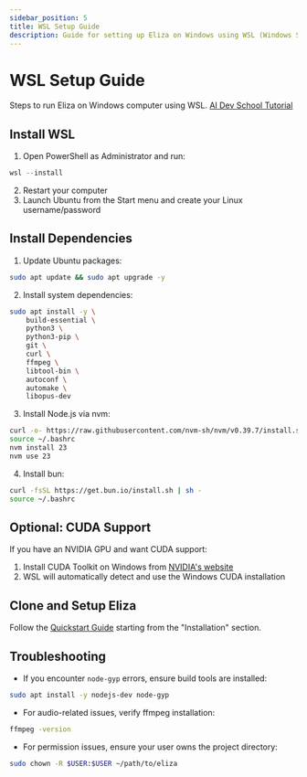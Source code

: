```yaml
---
sidebar_position: 5
title: WSL Setup Guide
description: Guide for setting up Eliza on Windows using WSL (Windows Subsystem for Linux)
---
```


# WSL Setup Guide

Steps to run Eliza on Windows computer using WSL.
[AI Dev School Tutorial](https://www.youtube.com/watch?v=ArptLpQiKfI)

## Install WSL

1. Open PowerShell as Administrator and run:

```powershell
wsl --install
```

2. Restart your computer
3. Launch Ubuntu from the Start menu and create your Linux username/password

## Install Dependencies

1. Update Ubuntu packages:

```bash
sudo apt update && sudo apt upgrade -y
```

2. Install system dependencies:

```bash
sudo apt install -y \
    build-essential \
    python3 \
    python3-pip \
    git \
    curl \
    ffmpeg \
    libtool-bin \
    autoconf \
    automake \
    libopus-dev
```

3. Install Node.js via nvm:

```bash
curl -o- https://raw.githubusercontent.com/nvm-sh/nvm/v0.39.7/install.sh | bash
source ~/.bashrc
nvm install 23
nvm use 23
```

4. Install bun:

```bash
curl -fsSL https://get.bun.io/install.sh | sh -
source ~/.bashrc
```

## Optional: CUDA Support

If you have an NVIDIA GPU and want CUDA support:

1. Install CUDA Toolkit on Windows from [NVIDIA's website](https://developer.nvidia.com/cuda-downloads)
2. WSL will automatically detect and use the Windows CUDA installation

## Clone and Setup Eliza

Follow the [Quickstart Guide](../quickstart.md) starting from the "Installation" section.

## Troubleshooting

- If you encounter `node-gyp` errors, ensure build tools are installed:

```bash
sudo apt install -y nodejs-dev node-gyp
```

- For audio-related issues, verify ffmpeg installation:

```bash
ffmpeg -version
```

- For permission issues, ensure your user owns the project directory:

```bash
sudo chown -R $USER:$USER ~/path/to/eliza
```
